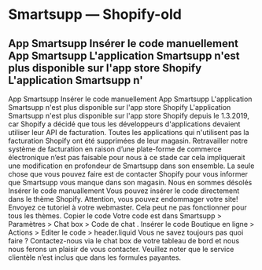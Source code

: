 # Smartsupp — Shopify-old
## App Smartsupp Insérer le code manuellement App Smartsupp L'application Smartsupp n'est plus disponible sur l'app store Shopify   L'application Smartsupp n'
App Smartsupp
Insérer le code manuellement
App Smartsupp
L'application Smartsupp n'est plus disponible sur l'app store Shopify 
L'application Smartsupp n'est plus disponible sur l'app store Shopify depuis le 1.3.2019, car Shopify a décidé que tous les développeurs d'applications devaient utiliser leur API de facturation. Toutes les applications qui n'utilisent pas la facturation Shopify ont été supprimées de leur magasin. Retravailler notre système de facturation en raison d’une plate-forme de commerce électronique n’est pas faisable pour nous à ce stade car cela impliquerait une modification en profondeur de Smartsupp dans son ensemble. La seule chose que vous pouvez faire est de contacter Shopify pour vous informer que Smartsupp vous manque dans son magasin. Nous en sommes désolés
Insérer le code manuallement
Vous pouvez insérer le code directement dans le thème Shopify.
Attention, vous pouvez endommager votre site! Envoyez ce tutoriel à votre webmaster. Cela peut ne pas fonctionner pour tous les thèmes.
Copier le code
Votre code est dans Smartsupp > Paramètres > Chat box > Code de chat .
Insérer le code
Boutique en ligne > Actions > Editer le code > header.liquid
Vous ne savez toujours pas quoi faire ? Contactez-nous via le chat box de votre tableau de bord et nous nous ferons un plaisir de vous contacter. Veuillez noter que le service clientèle n’est inclus que dans les formules payantes.

